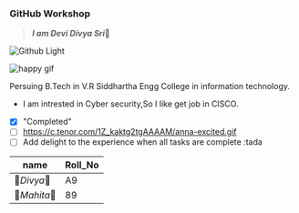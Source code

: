 ### GitHub Workshop
> ***I am Devi Divya Sri***:tada:

![Github Light](https://encrypted-tbn0.gstatic.com/images?q=tbn:ANd9GcRUgnpvoqqwyqdUsSPYOL8NZ6yQsQSFsKhRyw&usqp=CAU)

![happy gif](https://c.tenor.com/t0pgq_Iz4IUAAAAM/stay-happy-milk-and-mocha-bear.gif)

Persuing B.Tech in V.R Siddhartha Engg College in information technology.
- I am intrested in Cyber security,So I like get job in CISCO.

- [x] "Completed"
- [ ] https://c.tenor.com/1Z_kaktg2tgAAAAM/anna-excited.gif
- [ ] Add delight to the experience when all tasks are complete :tada

name|Roll_No
-----|------
🦋*Divya*:tada:|A9
🦋*Mahita*:tada:|89
